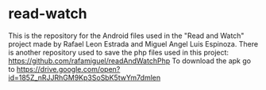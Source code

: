 # read-watch
This is the repository for the Android files used in the "Read and Watch" project made by Rafael Leon Estrada and Miguel Angel Luis Espinoza.
There is another repository used to save the php files used in this project: https://github.com/rafamiguel/readAndWatchPhp
To download the apk go to https://drive.google.com/open?id=185Z_nRJJRhGM9Kp3SoSbK5twYm7dmlen
